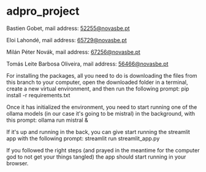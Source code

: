 # adpro_project

Bastien Gobet, mail address: 52255@novasbe.pt

Eloi Lahondé, mail address: 65729@novasbe.pt

Milán Péter Novák, mail address: 67256@novasbe.pt

Tomás Leite Barbosa Oliveira, mail address: 56466@novasbe.pt


For installing the packages, all you need to do is downloading the files from this branch to your computer, open the downloaded folder in a terminal, create a new virtual environment, and then run the following prompt: pip install -r requirements.txt

Once it has initialized the environment, you need to start running one of the ollama models (in our case it's going to be mistral) in the background, with this prompt: ollama run mistral &

If it's up and running in the back, you can give start running the streamlit app with the following prompt: streamlit run streamlit_app.py

If you followed the right steps (and prayed in the meantime for the computer god to not get your things tangled) the app should start running in your browser.
